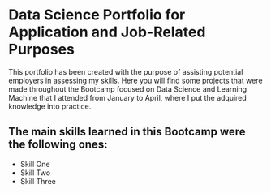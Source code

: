 # Data Science Portfolio for Application and Job-Related Purposes
This portfolio has been created with the purpose of assisting potential employers in assessing my skills.
Here you will find some projects that were made throughout the Bootcamp focused on Data Science and Learning Machine that I attended from January to April, where I put the adquired knowledge into practice.
## The main skills learned in this Bootcamp were the following ones:
* Skill One
* Skill Two
* Skill Three
